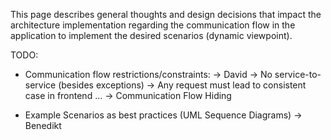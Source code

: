 This page describes general thoughts and design decisions that impact the architecture implementation regarding the communication flow in the application to implement the desired scenarios (dynamic viewpoint). 

TODO:
* Communication flow restrictions/constraints: -> David
 -> No service-to-service (besides exceptions)
 -> Any request must lead to consistent case in frontend
 ...
 -> Communication Flow Hiding 
 
* Example Scenarios as best practices (UML Sequence Diagrams) -> Benedikt
